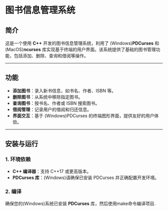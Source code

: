 # 图书信息管理系统

## 简介

这是一个使用 **C++** 开发的图书信息管理系统，利用了 (Windows)**PDCurses** 和 (MacOS)**ncurses** 库实现基于终端的用户界面。该系统提供了基础的图书管理功能，包括添加、删除、查询和借阅等操作。

---

## 功能

- **添加图书**：录入新书信息，如书名、作者、ISBN 等。
- **删除图书**：从系统中移除指定图书。
- **查询图书**：按书名、作者或 ISBN 搜索图书。
- **借阅管理**：记录用户的借阅和归还信息。
- **界面交互**：基于 (Windows)PDCurses 的终端图形界面，提供友好的用户体验。

---

## 安装与运行

### 1. 环境依赖

- **C++ 编译器**：支持 C++17 或更高版本。
- **PDCurses 库**：(Windows)请确保已安装 PDCurses 并正确配置开发环境。

### 2. 编译

确保您的(Windows)系统已安装 **PDCurses** 库，然后使用make命令编译项目.
